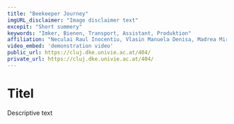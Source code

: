 ```yaml
---
title: "Beekeeper Journey"
imgURL_disclaimer: "Image disclaimer text"
excepit: "Short summery"
keywords: "Imker, Bienen, Transport, Assistant, Produktion"
affiliation: "Neculai Raul Inocentiu, Vlasin Manuela Denisa, Madrea Mircea Matei"
video_embed: 'demonstration video'
public_url: https://cluj.dke.univie.ac.at/404/
private_url: https://cluj.dke.univie.ac.at/404/
---
```

# Titel

Descriptive text

